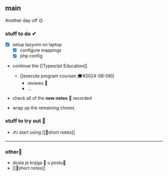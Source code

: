 
## main

Another day off 🌞

### stuff to do ✔

- [x] setup lazyvim on laptop
	- [x] configure mappings
	- [x] php config

- continue the [[Typesript Education]]
	- [[execute program courses 🎓#2024-08-06]]
		- reviews 📓
		- ...

- check all of the **new notes** 📔 recorded
- wrap up the remaining chores

### stuff to try  out 🧪

- ✍ start using [[📒short notes]]

---
### other📗

- dosla je knjiga 📕 u postu📮
- [[📒short notes]]

